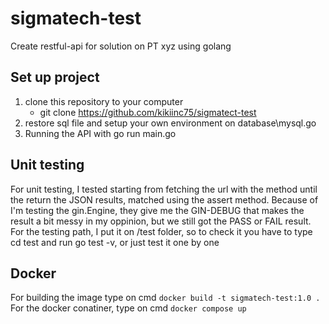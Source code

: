 # sigmatech-test
Create restful-api for solution on PT xyz using golang 

## Set up project
1. clone this repository to your computer
   - git clone https://github.com/kikiinc75/sigmatect-test
2. restore sql file and setup your own environment on database\mysql.go
3. Running the API with go run main.go
   

## Unit testing
For unit testing, I tested starting from fetching the url with the method until the return the JSON results, matched using the assert method.
Because of I'm testing the gin.Engine, they give me the GIN-DEBUG that makes the result a bit messy in my oppinion, but we still got the PASS or FAIL result.
For the testing path, I put it on /test folder, so to check it you have to type cd test and run go test -v, or just test it one by one

## Docker
For building the image type on cmd 
`docker build -t sigmatech-test:1.0 .`
For the docker conatiner, type on cmd 
`docker compose up`
